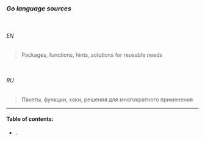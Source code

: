 ### _Go language sources_

<br>

###### *EN*

> Packages, functions, hints, solutions for reusable needs

<br>

###### *RU*

> Пакеты, функции, хаки, решения для многократного применения

___


#### Table of contents:

* .


